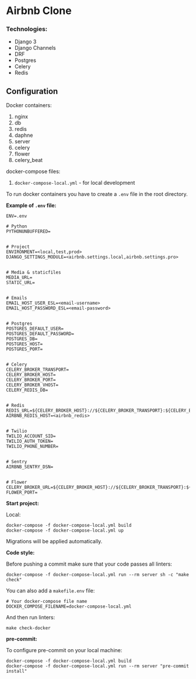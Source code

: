 # Airbnb Clone

### Technologies:
- Django 3
- Django Channels
- DRF
- Postgres
- Celery
- Redis


## Configuration
Docker containers:
 1. nginx
 2. db
 3. redis
 4. daphne
 5. server
 6. celery
 7. flower
 8. celery_beat

docker-compose files:
 1. `docker-compose-local.yml` - for local development

To run docker containers you have to create a `.env` file in the root directory.

**Example of `.env` file:**

```dotenv
ENV=.env

# Python
PYTHONUNBUFFERED=


# Project
ENVIRONMENT=<local,test,prod>
DJANGO_SETTINGS_MODULE=<airbnb.settings.local,airbnb.settings.pro>


# Media & staticfiles
MEDIA_URL=
STATIC_URL=


# Emails
EMAIL_HOST_USER_ESL=<email-username>
EMAIL_HOST_PASSWORD_ESL=<email-password>


# Postgres
POSTGRES_DEFAULT_USER=
POSTGRES_DEFAULT_PASSWORD=
POSTGRES_DB=
POSTGRES_HOST=
POSTGRES_PORT=


# Celery
CELERY_BROKER_TRANSPORT=
CELERY_BROKER_HOST=
CELERY_BROKER_PORT=
CELERY_BROKER_VHOST=
CELERY_REDIS_DB=


# Redis
REDIS_URL=${CELERY_BROKER_HOST}://${CELERY_BROKER_TRANSPORT}:${CELERY_BROKER_PORT}/${CELERY_REDIS_DB}
AIRBNB_REDIS_HOST=<airbnb_redis>


# Twilio
TWILIO_ACCOUNT_SID=
TWILIO_AUTH_TOKEN=
TWILIO_PHONE_NUMBER=


# Sentry
AIRBNB_SENTRY_DSN=


# Flower
CELERY_BROKER_URL=${CELERY_BROKER_HOST}://${CELERY_BROKER_TRANSPORT}:${CELERY_BROKER_PORT}/${CELERY_REDIS_DB}
FLOWER_PORT=

```

**Start project:**

Local:
```shell
docker-compose -f docker-compose-local.yml build
docker-compose -f docker-compose-local.yml up
```

Migrations will be applied automatically.


**Code style:**

Before pushing a commit make sure that your code passes all linters:

```shell
docker-compose -f docker-compose-local.yml run --rm server sh -c "make check"
```

You can also add a `makefile.env` file:
```dotenv
# Your docker-compose file name
DOCKER_COMPOSE_FILENAME=docker-compose-local.yml
```

And then run linters:
```shell
make check-docker
```


**pre-commit:**

To configure pre-commit on your local machine:
```shell
docker-compose -f docker-compose-local.yml build
docker-compose -f docker-compose-local.yml run --rm server "pre-commit install"
```
